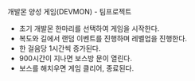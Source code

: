 개발몬 양성 게임(DEVMON) - 팀프로젝트
- 초기 개발몬 한마리를 선택하여 게임을 시작한다.
- 복도와 길에서 랜덤 이벤트를 진행하며 레벨업을 진행한다.
- 한 걸음당 1시간씩 증가된다.
- 900시간이 지나면 보스방 문이 열린다.
- 보스를 해치우면 게임 클리어, 종료된다.
